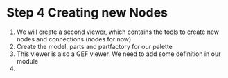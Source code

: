 # Step 4 Creating new Nodes

1. We will create a second viewer, which contains the tools to create new nodes and connections (nodes for now)
2. Create the model, parts and partfactory for our palette
3. This viewer is also a GEF viewer. We need to add some definition in our module
4. 


